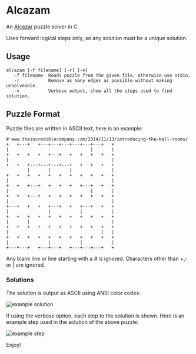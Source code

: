 # Alcazam

An [Alcazar](http://www.theincrediblecompany.com/alcazar-1/) puzzle solver in C.

Uses forward logical steps only, so any solution must be a unique solution.

## Usage

```
alcazam [-f filename] [-r] [-v]
   -f filename	Reads puzzle from the given file, otherwise use stdin.
   -r           Remove as many edges as possible without making unsolveable.
   -v           Verbose output, show all the steps used to find solution.
```

## Puzzle Format

Puzzle files are written in ASCII text, here is an example:

```
# www.theincrediblecompany.com/2014/11/13/introducing-the-ball-rooms/
+   +---+   +---+---+---+---+---+---+   +
|                               |       |
+   +   +   +   +---+   +   +   +   +   +
|                                       |
+   +   +---+---+---+---+   +   +   +   +
        |       |       |               |
+   +   +   +   +   +   +   +   +   +   +
|                                       |
+   +   +---+   +   +   +   +---+   +   +
|                               |       |
+   +   +---+   +   +   +   +   +   +   +
|                                       |
+---+   +   +   +---+   +   +---+   +   +
|               |           |           |
+   +   +   +   +   +   +   +   +   +   +
|       |                               |
+   +   +   +   +   +   +   +   +   +   +
|                                   |   |
+   +   +   +   +   +   +   +   +   +   +
|               |           |           |
+---+---+   +---+---+   +---+---+---+   +
```

Any blank line or line starting with a _#_ is ignored.  Characters other than +,- or | are ignored.

### Solutions

The solution is output as ASCII using ANSI color codes:

![example solution](http://sjb3d.github.io/alcazam/img/ball_room_example_solved.png)

If using the verbose option, each step to the solution is shown.  Here is an example step used in the solution of the above puzzle:

![example step](http://sjb3d.github.io/alcazam/img/ball_room_example_step.png)

Enjoy!
